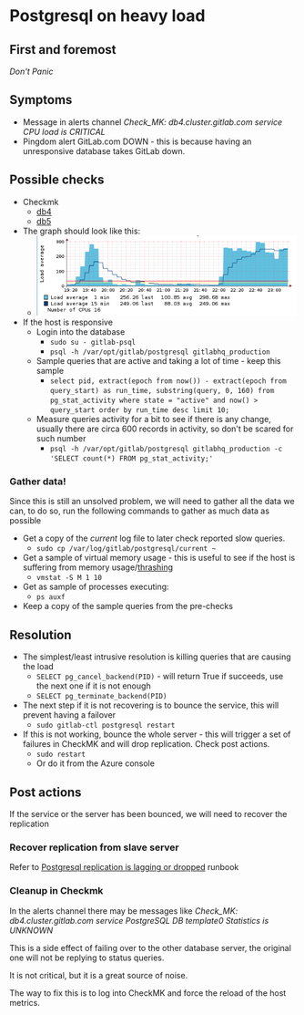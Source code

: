 # Postgresql on heavy load

## First and foremost

*Don't Panic*

## Symptoms

* Message in alerts channel _Check_MK: db4.cluster.gitlab.com service CPU load is CRITICAL_
* Pingdom alert GitLab.com DOWN - this is because having an unresponsive database takes GitLab down.

## Possible checks

* Checkmk
  * [db4](https://checkmk.gitlap.com/gitlab/pnp4nagios/index.php/graph?host=db4.cluster.gitlab.com&srv=CPU_load&theme=multisite&baseurl=../check_mk/)
  * [db5](https://checkmk.gitlap.com/gitlab/pnp4nagios/index.php/graph?host=db5.cluster.gitlab.com&srv=CPU_load&theme=multisite&baseurl=../check_mk/)
* The graph should look like this:
  * ![Heavy load on postgresql](img/postgresql-heavy-load.png)
* If the host is responsive
  * Login into the database
    * `sudo su - gitlab-psql`
    * `psql -h /var/opt/gitlab/postgresql gitlabhq_production`
  * Sample queries that are active and taking a lot of time - keep this sample
    * `select pid, extract(epoch from now()) - extract(epoch from query_start) as run_time, substring(query, 0, 160) from pg_stat_activity where state = "active" and now() > query_start order by run_time desc limit 10;`
  * Measure queries activity for a bit to see if there is any change, usually there are circa 600 records in activity, so don't be scared for such number
    * `psql -h /var/opt/gitlab/postgresql gitlabhq_production -c 'SELECT count(*) FROM pg_stat_activity;'`

### Gather data!

Since this is still an unsolved problem, we will need to gather all the data we can, to do so, run the following commands to gather as much data as possible

* Get a copy of the _current_ log file to later check reported slow queries.
  * `sudo cp /var/log/gitlab/postgresql/current ~`
* Get a sample of virtual memory usage - this is useful to see if the host is suffering from memory usage/[thrashing](https://en.wikipedia.org/wiki/Thrashing_\(computer_science\))
  * `vmstat -S M 1 10`
* Get as sample of processes executing:
  * `ps auxf`
* Keep a copy of the sample queries from the pre-checks

## Resolution

* The simplest/least intrusive resolution is killing queries that are causing the load
  * `SELECT pg_cancel_backend(PID)` - will return True if succeeds, use the next one if it is not enough
  * `SELECT pg_terminate_backend(PID)`
* The next step if it is not recovering is to bounce the service, this will prevent having a failover
  * `sudo gitlab-ctl postgresql restart`
* If this is not working, bounce the whole server - this will trigger a set of failures in CheckMK and will drop replication. Check post actions.
  * `sudo restart`
  * Or do it from the Azure console

## Post actions

If the service or the server has been bounced, we will need to recover the replication

### Recover replication from slave server

Refer to [Postgresql replication is lagging or dropped](troubleshooting/postgresql_replication.md) runbook

### Cleanup in Checkmk

In the alerts channel there may be messages like _Check_MK: db4.cluster.gitlab.com service PostgreSQL DB template0 Statistics is UNKNOWN_

This is a side effect of failing over to the other database server, the original one will not be replying to status queries.

It is not critical, but it is a great source of noise.

The way to fix this is to log into CheckMK and force the reload of the host metrics.

